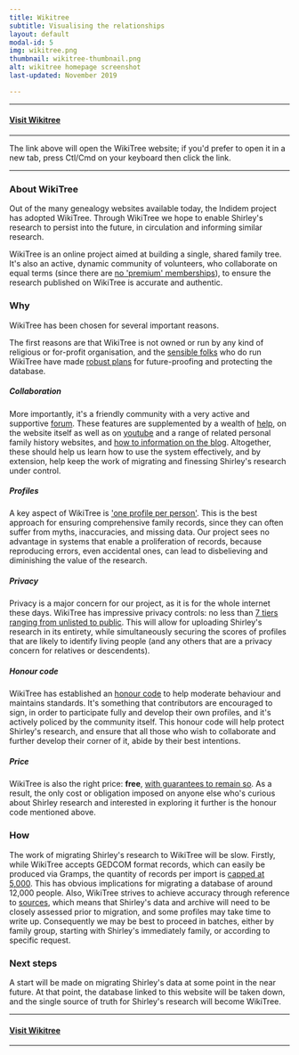 ```yaml
---
title: Wikitree
subtitle: Visualising the relationships
layout: default
modal-id: 5
img: wikitree.png
thumbnail: wikitree-thumbnail.png
alt: wikitree homepage screenshot
last-updated: November 2019

---
```


***
#### [Visit Wikitree](https://www.wikitree.com/)
***

The link above will open the WikiTree website; if you'd prefer to open it in a new tab, press Ctl/Cmd on your keyboard then click the link.

---

### About WikiTree

Out of the many genealogy websites available today, the Indidem project has adopted WikiTree. Through WikiTree we hope to enable Shirley's research to persist into the future, in circulation and informing similar research.

WikiTree is an online project aimed at building a single, shared family tree. It's also an active, dynamic community of volunteers, who collaborate on equal terms (since there are [no 'premium' memberships](https://www.wikitree.com/wiki/Help:Community_Membership)), to ensure the research published on WikiTree is accurate and authentic.

### Why

WikiTree has been chosen for several important reasons.

The first reasons are that WikiTree is not owned or run by any kind of religious or for-profit organisation, and the [sensible folks](https://www.wikitree.com/wiki/Help:WikiTree_Team) who do run WikiTree have made [robust plans](https://www.wikitree.com/wiki/Help:Protecting_Our_Shared_Tree) for future-proofing and protecting the database.

##### Collaboration

More importantly, it's a friendly community with a very active and supportive [forum](https://www.wikitree.com/g2g/). These features are supplemented by a wealth of [help](https://www.wikitree.com/wiki/Help:How_to_Use_WikiTree), on the website itself as well as on [youtube](https://www.youtube.com/playlist?list=PLEqK4ICkQWXSKJksGv3vx_XQjAHZzU2Qn) and a range of related personal family history websites, and [how to information on the blog](https://www.wikitree.com/blog/category/wikitree-how-to/). Altogether, these should help us learn how to use the system effectively, and by extension, help keep the work of migrating and finessing Shirley's research under control.

##### Profiles

A key aspect of WikiTree is ['one profile per person'](https://www.wikitree.com/wiki/Help:Collaboration#Collaboration_means_one_profile_for_every_individual). This is the best approach for ensuring comprehensive family records, since they can often suffer from myths, inaccuracies, and missing data. Our project sees no advantage in systems that enable a proliferation of records, because reproducing errors, even accidental ones, can lead to disbelieving and diminishing the value of the research.

##### Privacy

Privacy is a major concern for our project, as it is for the whole internet these days. WikiTree has impressive privacy controls: no less than [7 tiers ranging from unlisted to public](https://www.wikitree.com/wiki/Help:Privacy). This will allow for uploading Shirley's research in its entirety, while simultaneously securing the scores of profiles that are likely to identify living people (and any others that are a privacy concern for relatives or descendents).

##### Honour code

WikiTree has established an [honour code](https://www.wikitree.com/wiki/Special:Honor_Code) to help moderate behaviour and maintains standards. It's something that contributors are encouraged to sign, in order to participate fully and develop their own profiles, and it's actively policed by the community itself. This honour code will help protect Shirley's research, and ensure that all those who wish to collaborate and further develop their corner of it, abide by their best intentions.

##### Price

WikiTree is also the right price: **free**, [with guarantees to remain so](https://www.wikitree.com/wiki/Help:The_Free_Family_Tree). As a result, the only cost or obligation imposed on anyone else who's curious about Shirley research and interested in exploring it further is the honour code mentioned above.

### How

The work of migrating Shirley's research to WikiTree will be slow. Firstly, while WikiTree accepts GEDCOM format records, which can easily be produced via Gramps, the quantity of records per import is [capped at 5,000](https://www.wikitree.com/wiki/Help:Splitting_a_GEDCOM). This has obvious implications for migrating a database of around 12,000 people. Also, WikiTree strives to achieve accuracy through reference to [sources](https://www.wikitree.com/wiki/Help:Sources), which means that Shirley's data and archive will need to be closely assessed prior to migration, and some profiles may take time to write up. Consequently we may be best to proceed in batches, either by family group, starting with Shirley's immediately family, or according to specific request.

### Next steps

A start will be made on migrating Shirley's data at some point in the near future. At that point, the database linked to this website will be taken down, and the single source of truth for Shirley's research will become WikiTree.

***
#### [Visit Wikitree](https://www.wikitree.com/)
***
